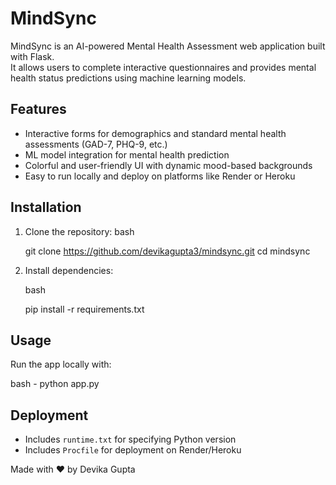 
# MindSync

MindSync is an AI-powered Mental Health Assessment web application built with Flask.  
It allows users to complete interactive questionnaires and provides mental health status predictions using machine learning models.

## Features

- Interactive forms for demographics and standard mental health assessments (GAD-7, PHQ-9, etc.)
- ML model integration for mental health prediction
- Colorful and user-friendly UI with dynamic mood-based backgrounds
- Easy to run locally and deploy on platforms like Render or Heroku

## Installation

1. Clone the repository:
   bash

   git clone https://github.com/devikagupta3/mindsync.git
   cd mindsync


3. Install dependencies:

   bash

   pip install -r requirements.txt
   

## Usage

Run the app locally with:

bash - 
python app.py


## Deployment

* Includes `runtime.txt` for specifying Python version
* Includes `Procfile` for deployment on Render/Heroku


Made with ❤️ by Devika Gupta
